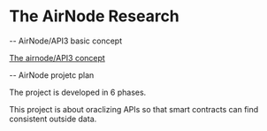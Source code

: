 # The AirNode Research

-- AirNode/API3 basic concept

[The airnode/API3 concept](./The%20AirNode%20Research/API3Concept1.png)

-- AirNode projetc plan

The project is developed in 6 phases.

This project is about oraclizing APIs so that smart contracts can find consistent outside data.


